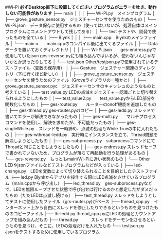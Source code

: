 #Wi-Pi
**必ずDesktop直下に設置してください プログラムがエラーを吐き、動作しない可能性があります**
    ├── main
    │   │
    │   ├── Wi-Pi.py　メインプログラム
    │   ├── grove_gesture_sensor.py　ジェスチャーセンサを使うためのもの
    │   └── Wi-Pi.json　データ保存に使用するもの（使ってはいないが、処理自体はメインプログラムにコメントアウトして残してある）
    │
    └── test テストや、開発で使ったものを全ている
        │
        ├── Blynk
        │   │
        │   ├── main.cpp　Blynkのメインファイル
        │   └── main.o　　main.cppのコンパイル後に出てくるファイル
        │
        ├── Data      データを置いておくディレクトリ
        │   │
        │   ├── Wi-Pi.json　　ges-endress.pyで使用していたjson ges-reverse.pyにも組み込んではいるが、使わないんじゃないかとか思ったりしてる
        │   └── test.json   Other/testjson.pyで使用されているテストファイル（変数の保存用）
        │
        ├── Gesture　ジェスチャー関連のディレクトリ（下に行くほど新しい）
        │   │
        │   ├── grove_gesture_sensor.py　ジェスチャーセンサを使うためのファイル（Groveライブラリの一種かと）
        │   ├── grove_gesture_sensor.pyc　ジェスチャーセンサのキャッシュのようなものと考えている
        │   ├── test_value.py     LEDの点滅をジェスチャー認識ごとに切り替えられるようにしたもの
        │   │── test_value2.py　　test_value.pyからLED部分を関数化したもの
        │   ├── ges-router.py　　ルーターのonoff機能を追加したもの
        │   ├── ges-thread.py     ges-router.pyのコピー
        │   ├── ges-ledd.py     スレッドで書いてエラーが解決できなかったもの
        │   ├── ges-multi.py　　マルチプロセスコマンドを使用し、解決を求めたが、不可能だったもの
        │   ├── ges-singleWhile.py　スレッドを一時諦め、点滅の処理もWhile Trueの中に入れたもの
        │   ├── ges-wthread-ledd.py　実行時にインスタンスを立て、Thread問題を解決しようとしたもの
        │   ├── ges-subprocess.py　subprocessコマンドにてThreadと同じことをしようとしたもの
        │   ├── ges-endress.py  スレッドセーフで書かれていないため、プログラムが落ちて再起動を行う処理があるもの
        │   └── ges-reverse.py　もっともmain/Wi-Piに近い状態のもの
        │
        └── Other　LEDやjsonファイルなどテストプログラムなどが入っている
            │
            ├── led-change.py　LEDを変数によって切り替えられることを目的としたテストファイル
            ├── led.py          Blynkからアプリを操作する際にLED点滅をさせているプログラム（main.cppから呼び出し）
            ├── led_thread.py　ges-subprocess.pyなどで、LEDを無限ループさせた状態で呼び出せば行けるのかと想定したがダメだったもの（ただLEDは点滅し続ける）
            ├── test_thread.py  スレッドをしようとしてテストに使用したファイル（grs-router.py)がベース
            ├── thread_cpp.py　インターネット上から自由にスレッドを停止したりできるというものを見つけたもののコピーファイル
            ├── th-ledd.py    thread_cpp.pyにLEDの処理とカウントアップを組み込んだもの
            ├── thread.py　　　スレッドをデーモン化させるというものを見つけ、そこに、LEDの処理だけを入れたもの
            └── testjson.py　　Jsonをテストするために使用しているプログラム
